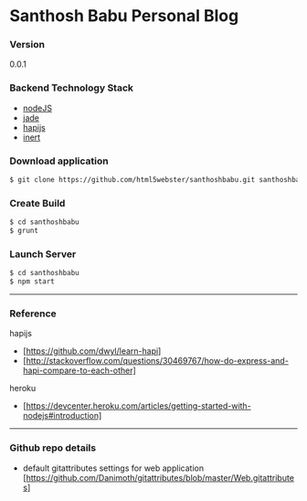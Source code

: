 # Santhosh Babu Personal Blog

### Version
0.0.1

### Backend Technology Stack

* [nodeJS] 
* [jade] 
* [hapijs]
* [inert]

### Download application

```sh
$ git clone https://github.com/html5webster/santhoshbabu.git santhoshbabu
```

### Create Build
```sh
$ cd santhoshbabu
$ grunt
```

### Launch Server
```sh
$ cd santhoshbabu
$ npm start
```

---

### Reference
hapijs
* [https://github.com/dwyl/learn-hapi] 
* [http://stackoverflow.com/questions/30469767/how-do-express-and-hapi-compare-to-each-other]

heroku
* [https://devcenter.heroku.com/articles/getting-started-with-nodejs#introduction]

---

### Github repo details
* default gitattributes settings for web application [https://github.com/Danimoth/gitattributes/blob/master/Web.gitattributes] 

[nodeJS]: <https://nodejs.org/en/>
[hapijs]: <http://hapijs.com/>
[inert]: <https://www.npmjs.com/package/inert>
[jade]: <http://jade-lang.com/>

[https://github.com/dwyl/learn-hapi]: <https://github.com/dwyl/learn-hapi>
[http://stackoverflow.com/questions/30469767/how-do-express-and-hapi-compare-to-each-other]: <http://stackoverflow.com/questions/30469767/how-do-express-and-hapi-compare-to-each-other>


[https://github.com/Danimoth/gitattributes/blob/master/Web.gitattributes]: <https://github.com/Danimoth/gitattributes/blob/master/Web.gitattributes>
[https://devcenter.heroku.com/articles/getting-started-with-nodejs#introduction]: <https://devcenter.heroku.com/articles/getting-started-with-nodejs#introduction>